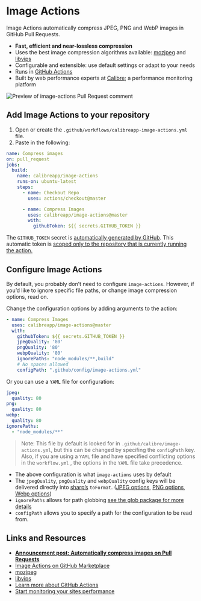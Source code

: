 # Image Actions

Image Actions automatically compress JPEG, PNG and WebP images in GitHub Pull Requests.

- **Fast, efficient and near-lossless compression**
- Uses the best image compression algorithms available: [mozjpeg](https://github.com/mozilla/mozjpeg) and [libvips](https://github.com/libvips/libvips)
- Configurable and extensible: use default settings or adapt to your needs
- Runs in [GitHub Actions](https://github.com/features/actions)
- Built by web performance experts at [Calibre](https://calibreapp.com/); a  performance monitoring platform

![Preview of image-actions Pull Request comment](https://user-images.githubusercontent.com/924/62024579-e1470d00-b218-11e9-8655-693ea42ba0f7.png)

## Add Image Actions to your repository

1. Open or create the `.github/workflows/calibreapp-image-actions.yml` file.
2. Paste in the following:

```yml
name: Compress images
on: pull_request
jobs:
  build:
    name: calibreapp/image-actions
    runs-on: ubuntu-latest
    steps:
      - name: Checkout Repo
        uses: actions/checkout@master

      - name: Compress Images
        uses: calibreapp/image-actions@master
        with:
          githubToken: ${{ secrets.GITHUB_TOKEN }}
```

The `GITHUB_TOKEN` secret is [automatically generated by GitHub](https://help.github.com/en/articles/virtual-environments-for-github-actions#github_token-secret). This automatic token is [scoped only to the repository that is currently running the action.](https://help.github.com/en/articles/virtual-environments-for-github-actions#token-permissions)

## Configure Image Actions

By default, you probably don’t need to configure `image-actions`. However, if you’d like to ignore specific file paths, or change image compression options, read on.

Change the configuration options by adding arguments to the action:

```yml
- name: Compress Images
  uses: calibreapp/image-actions@master
  with:
    githubToken: ${{ secrets.GITHUB_TOKEN }}
    jpegQuality: '80'
    pngQuality: '80'
    webpQuality: '80'
    ignorePaths: "node_modules/**,build"
    # No spaces allowed
    configPath: ".github/config/image-actions.yml"
```

Or you can use a `YAML` file for configuration:

```yml
jpeg:
  quality: 80
png:
  quality: 80
webp:
  quality: 80
ignorePaths:
  - "node_modules/**"
```

> Note: This file by default is looked for in `.github/calibre/image-actions.yml`, but this can be changed by specifing the `configPath` key.
> Also, if you are using a `YAML` file and have specified conflicting options in the `workflow.yml` , the options in the `YAML` file take precedence.

- The above configuration is what `image-actions` uses by default
- The `jpegQuality`, `pngQuality` and `webpQuality` config keys will be delivered directly into [sharp’s](http://sharp.pixelplumbing.com) `toFormat`. ([JPEG options](http://sharp.pixelplumbing.com/en/stable/api-output/#jpeg), [PNG options](http://sharp.pixelplumbing.com/en/stable/api-output/#png), [Webp options](http://sharp.pixelplumbing.com/en/stable/api-output/#webp))
- `ignorePaths` allows for path globbing [see the glob package for more details](https://www.npmjs.com/package/glob)
- `configPath` allows you to specify a path for the configuration to be read from.

## Links and Resources

- **[Announcement post: Automatically compress images on Pull Requests](https://calibreapp.com/blog/compress-images-in-prs/)**
- [Image Actions on GitHub Marketplace](https://github.com/marketplace/actions/image-actions)
- [mozjpeg](https://github.com/mozilla/mozjpeg)
- [libvips](https://github.com/libvips/libvips)
- [Learn more about GitHub Actions](https://github.com/features/actions)
- [Start monitoring your sites performance](https://calibreapp.com/)
